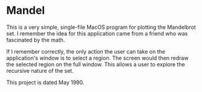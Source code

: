 # Mandel

This is a very simple, single-file MacOS program for plotting
the Mandelbrot set. I remember the idea for this application
came from a friend who was fascinated by the math.

If I remember correctly, the only action the user can take on
the application's window is to select a region. The screen would
then redraw the selected region on the full window. This allows
a user to explore the recursive nature of the set.

This project is dated May 1990.